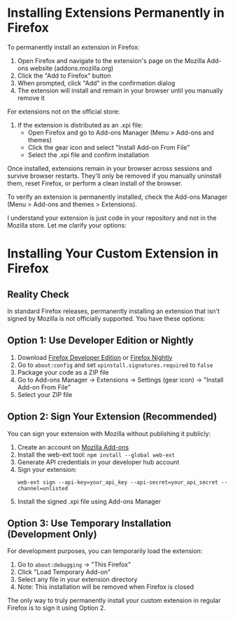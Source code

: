 # Installing Extensions Permanently in Firefox

To permanently install an extension in Firefox:

1. Open Firefox and navigate to the extension's page on the Mozilla Add-ons website (addons.mozilla.org)
2. Click the "Add to Firefox" button
3. When prompted, click "Add" in the confirmation dialog
4. The extension will install and remain in your browser until you manually remove it

For extensions not on the official store:

1. If the extension is distributed as an .xpi file:
   - Open Firefox and go to Add-ons Manager (Menu > Add-ons and themes)
   - Click the gear icon and select "Install Add-on From File"
   - Select the .xpi file and confirm installation

Once installed, extensions remain in your browser across sessions and survive browser restarts. They'll only be removed if you manually uninstall them, reset Firefox, or perform a clean install of the browser.

To verify an extension is permanently installed, check the Add-ons Manager (Menu > Add-ons and themes > Extensions).

I understand your extension is just code in your repository and not in the Mozilla store. Let me clarify your options:

# Installing Your Custom Extension in Firefox

## Reality Check
In standard Firefox releases, permanently installing an extension that isn't signed by Mozilla is not officially supported. You have these options:

## Option 1: Use Developer Edition or Nightly
1. Download [Firefox Developer Edition](https://www.mozilla.org/en-US/firefox/developer/) or [Firefox Nightly](https://www.mozilla.org/en-US/firefox/channel/desktop/#nightly)
2. Go to `about:config` and set `xpinstall.signatures.required` to `false`
3. Package your code as a ZIP file
4. Go to Add-ons Manager → Extensions → Settings (gear icon) → "Install Add-on From File"
5. Select your ZIP file

## Option 2: Sign Your Extension (Recommended)
You can sign your extension with Mozilla without publishing it publicly:
1. Create an account on [Mozilla Add-ons](https://addons.mozilla.org)
2. Install the web-ext tool: `npm install --global web-ext`
3. Generate API credentials in your developer hub account
4. Sign your extension:
   ```
   web-ext sign --api-key=your_api_key --api-secret=your_api_secret --channel=unlisted
   ```
5. Install the signed .xpi file using Add-ons Manager

## Option 3: Use Temporary Installation (Development Only)
For development purposes, you can temporarily load the extension:
1. Go to `about:debugging` → "This Firefox"
2. Click "Load Temporary Add-on"
3. Select any file in your extension directory
4. Note: This installation will be removed when Firefox is closed

The only way to truly permanently install your custom extension in regular Firefox is to sign it using Option 2.
